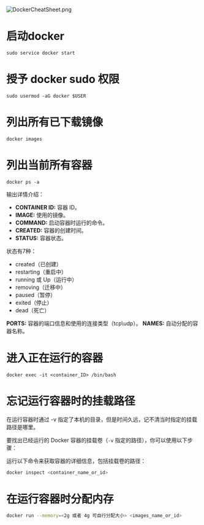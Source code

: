 ![DockerCheatSheet.png](https://imgs.ronan.us.kg/docker_command.png)

# 启动docker 

```shell
sudo service docker start
```

# 授予 docker sudo 权限

```shell
sudo usermod -aG docker $USER
```


# 列出所有已下载镜像

```shell
docker images
```

# 列出当前所有容器

```shell
docker ps -a
```

输出详情介绍：

- **CONTAINER ID:**  容器 ID。
- **IMAGE:**  使用的镜像。
- **COMMAND:**  启动容器时运行的命令。
- **CREATED:**  容器的创建时间。
- **STATUS:**  容器状态。

状态有7种：

* created（已创建）
* restarting（重启中）
* running 或 Up（运行中）
* removing（迁移中）
* paused（暂停）
* exited（停止）
* dead（死亡）

**PORTS:**  容器的端口信息和使用的连接类型（tcp\udp）。
**NAMES:**  自动分配的容器名称。

# 进入正在运行的容器

```shell
docker exec -it <container_ID> /bin/bash
```

# 忘记运行容器时的挂载路径

在运行容器时通过 -v 指定了本机的目录，但是时间久远，记不清当时指定的挂载路径是哪里。

要找出已经运行的 Docker 容器的挂载卷（`-v` 指定的路径），你可以使用以下步骤：

运行以下命令来获取容器的详细信息，包括挂载卷的路径：

```bash
docker inspect <container_name_or_id>
```

# 在运行容器时分配内存

```bash
docker run --memory=<2g 或者 4g 可自行分配大小> <images_name_or_id>
```
